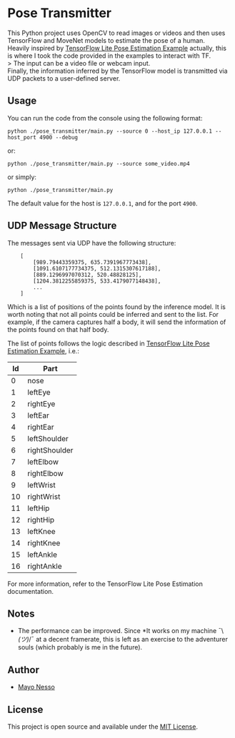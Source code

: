 # Pose Transmitter

This Python project uses OpenCV to read images or videos and then uses TensorFlow and MoveNet models to estimate the pose of a human.</br>
Heavily inspired by [TensorFlow Lite Pose Estimation Example](https://www.tensorflow.org/lite/examples/pose_estimation/overview) actually, this is where I took the code provided in the examples to interact with TF. </br> >
The input can be a video file or webcam input.</br>
Finally, the information inferred by the TensorFlow model is transmitted via UDP packets to a user-defined server.

## Usage

You can run the code from the console using the following format:

`python ./pose_transmitter/main.py --source 0 --host_ip 127.0.0.1 --host_port 4900 --debug`

or:

`python ./pose_transmitter/main.py --source some_video.mp4`

or simply:

`python ./pose_transmitter/main.py`

The default value for the host is `127.0.0.1`, and for the port `4900`.

## UDP Message Structure

The messages sent via UDP have the following structure:

```
    [
        [989.79443359375, 635.7391967773438], 
        [1091.6107177734375, 512.1315307617188], 
        [889.1296997070312, 520.48828125], 
        [1204.3812255859375, 533.4179077148438], 
        ...
    ]
```

Which is a list of positions of the points found by the inference model.
It is worth noting that not all points could be inferred and sent to the list. For example, if the camera captures half a body, it will send the information of the points found on that half body.

The list of points follows the logic described in [TensorFlow Lite Pose Estimation Example](https://www.tensorflow.org/lite/examples/pose_estimation/overview), i.e.:

|Id| Part|
|-|-|
|0 |nose|
|1 |leftEye|
|2 |rightEye|
|3 |leftEar|
|4 |rightEar|
|5 |leftShoulder|
|6 |rightShoulder|
|7 |leftElbow|
|8 |rightElbow|
|9 |leftWrist|
|10| rightWrist|
|11| leftHip|
|12| rightHip|
|13| leftKnee|
|14| rightKnee|
|15| leftAnkle|
|16| rightAnkle|

For more information, refer to the TensorFlow Lite Pose Estimation documentation.

## Notes

- The performance can be improved. Since *It works on my machine ¯\\_(ツ)_/¯ at a decent framerate, this is left as an exercise to the adventurer souls (which probably is me in the future).

## Author

- [Mayo Nesso](https://github.com/mayo-nesso)

## License

This project is open source and available under the [MIT License](LICENSE.md).
